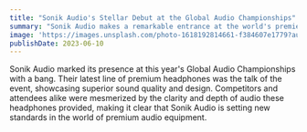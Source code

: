 ```yaml
---
title: "Sonik Audio's Stellar Debut at the Global Audio Championships"
summary: "Sonik Audio makes a remarkable entrance at the world's premier audio competition."
image: 'https://images.unsplash.com/photo-1618192814661-f384607e1779?auto=format&fit=crop&q=80&w=2671&ixlib=rb-4.0.3&ixid=M3wxMjA3fDB8MHxwaG90by1wYWdlfHx8fGVufDB8fHx8fA%3D%3D'
publishDate: 2023-06-10
---
```


Sonik Audio marked its presence at this year's Global Audio Championships with a bang. Their latest line of premium headphones was the talk of the event, showcasing superior sound quality and design. Competitors and attendees alike were mesmerized by the clarity and depth of audio these headphones provided, making it clear that Sonik Audio is setting new standards in the world of premium audio equipment.
